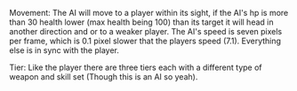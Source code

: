 Movement:
The AI will move to a player within its sight, if the AI's hp is more than 30 health lower (max health being 100) than its target it will head in another direction and or to a weaker player. The AI's speed is seven pixels per frame, which is 0.1 pixel slower that the players speed (7.1). Everything else is in sync with the player.

Tier:
Like the player there are three tiers each with a different type of weapon and skill set (Though this is an AI so yeah).
